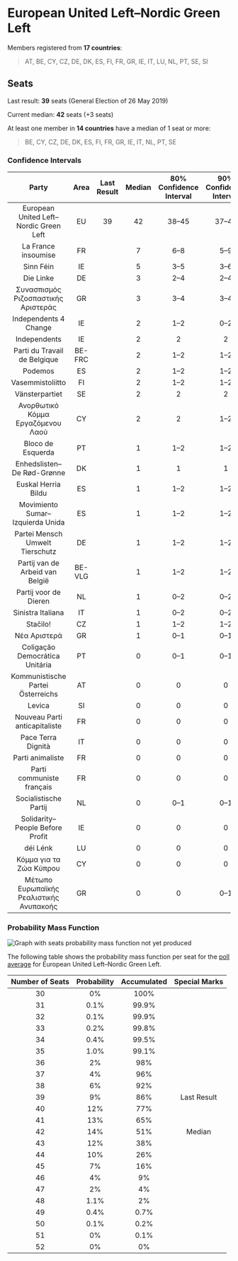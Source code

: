 # European United Left–Nordic Green Left

Members registered from **17 countries**:

> AT, BE, CY, CZ, DE, DK, ES, FI, FR, GR, IE, IT, LU, NL, PT, SE, SI

## Seats

Last result: **39** seats (General Election of 26 May 2019)

Current median: **42** seats (+3 seats)

At least one member in **14 countries** have a median of 1 seat or more:

> BE, CY, CZ, DE, DK, ES, FI, FR, GR, IE, IT, NL, PT, SE

### Confidence Intervals

| Party | Area | Last Result | Median | 80% Confidence Interval | 90% Confidence Interval | 95% Confidence Interval | 99% Confidence Interval |
|:-----:|:----:|:-----------:|:------:|:-----------------------:|:-----------------------:|:-----------------------:|:-----------------------:|
| European United Left–Nordic Green Left | EU | 39 | 42 | 38–45 | 37–46 | 36–47 | 34–49 |
| La France insoumise | FR | | 7 | 6–8 | 5–9 | 5–9 | 0–10 |
| Sinn Féin | IE | | 5 | 3–5 | 3–6 | 3–6 | 3–6 |
| Die Linke | DE | | 3 | 2–4 | 2–4 | 2–4 | 2–5 |
| Συνασπισμός Ριζοσπαστικής Αριστεράς | GR | | 3 | 3–4 | 3–4 | 3–4 | 3–4 |
| Independents 4 Change | IE | | 2 | 1–2 | 0–2 | 0–2 | 0–2 |
| Independents | IE | | 2 | 2 | 2 | 2 | 1–3 |
| Parti du Travail de Belgique | BE-FRC | | 2 | 1–2 | 1–2 | 1–2 | 1–2 |
| Podemos | ES | | 2 | 1–2 | 1–2 | 1–2 | 1–3 |
| Vasemmistoliitto | FI | | 2 | 1–2 | 1–2 | 1–2 | 1–2 |
| Vänsterpartiet | SE | | 2 | 2 | 2 | 2 | 2 |
| Ανορθωτικό Κόμμα Εργαζόμενου Λαού | CY | | 2 | 2 | 1–2 | 1–2 | 1–2 |
| Bloco de Esquerda | PT | | 1 | 1–2 | 1–2 | 1–2 | 1–2 |
| Enhedslisten–De Rød-Grønne | DK | | 1 | 1 | 1 | 1 | 1 |
| Euskal Herria Bildu | ES | | 1 | 1–2 | 1–2 | 1–2 | 0–3 |
| Movimiento Sumar–Izquierda Unida | ES | | 1 | 1–2 | 1–2 | 1–2 | 1–3 |
| Partei Mensch Umwelt Tierschutz | DE | | 1 | 1–2 | 1–2 | 1–2 | 1–2 |
| Partij van de Arbeid van België | BE-VLG | | 1 | 1–2 | 1–2 | 1–2 | 1–2 |
| Partij voor de Dieren | NL | | 1 | 0–2 | 0–2 | 0–2 | 0–2 |
| Sinistra Italiana | IT | | 1 | 0–2 | 0–2 | 0–2 | 0–3 |
| Stačilo! | CZ | | 1 | 1–2 | 1–2 | 1–2 | 0–2 |
| Νέα Αριστερά | GR | | 1 | 0–1 | 0–1 | 0–1 | 0–1 |
| Coligação Democrática Unitária | PT | | 0 | 0–1 | 0–1 | 0–1 | 0–1 |
| Kommunistische Partei Österreichs | AT | | 0 | 0 | 0 | 0 | 0 |
| Levica | SI | | 0 | 0 | 0 | 0 | 0 |
| Nouveau Parti anticapitaliste | FR | | 0 | 0 | 0 | 0 | 0 |
| Pace Terra Dignità | IT | | 0 | 0 | 0 | 0 | 0 |
| Parti animaliste | FR | | 0 | 0 | 0 | 0 | 0 |
| Parti communiste français | FR | | 0 | 0 | 0 | 0 | 0 |
| Socialistische Partij | NL | | 0 | 0–1 | 0–1 | 0–1 | 0–1 |
| Solidarity–People Before Profit | IE | | 0 | 0 | 0 | 0 | 0 |
| déi Lénk | LU | | 0 | 0 | 0 | 0 | 0 |
| Κόμμα για τα Ζώα Κύπρου | CY | | 0 | 0 | 0 | 0 | 0 |
| Μέτωπο Ευρωπαϊκής Ρεαλιστικής Ανυπακοής | GR | | 0 | 0 | 0–1 | 0–1 | 0–1 |

### Probability Mass Function

![Graph with seats probability mass function not yet produced](average-2024-05-31-seats-pmf-europeanunitedleft–nordicgreenleft.png "Seats Probability Mass Function")

The following table shows the probability mass function per seat for the [poll average](average-2024-05-31.html) for European United Left–Nordic Green Left.

| Number of Seats | Probability | Accumulated | Special Marks |
|:---------------:|:-----------:|:-----------:|:-------------:|
| 30 | 0% | 100% |  |
| 31 | 0.1% | 99.9% |  |
| 32 | 0.1% | 99.9% |  |
| 33 | 0.2% | 99.8% |  |
| 34 | 0.4% | 99.5% |  |
| 35 | 1.0% | 99.1% |  |
| 36 | 2% | 98% |  |
| 37 | 4% | 96% |  |
| 38 | 6% | 92% |  |
| 39 | 9% | 86% | Last Result |
| 40 | 12% | 77% |  |
| 41 | 13% | 65% |  |
| 42 | 14% | 51% | Median |
| 43 | 12% | 38% |  |
| 44 | 10% | 26% |  |
| 45 | 7% | 16% |  |
| 46 | 4% | 9% |  |
| 47 | 2% | 4% |  |
| 48 | 1.1% | 2% |  |
| 49 | 0.4% | 0.7% |  |
| 50 | 0.1% | 0.2% |  |
| 51 | 0% | 0.1% |  |
| 52 | 0% | 0% |  |


